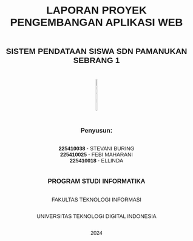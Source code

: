 

<div style="display: flex; flex-direction: column; align-items: center; justify-content: center; text-align: center; min-height: 100vh; font-family: Arial, sans-serif;">

<h1>LAPORAN PROYEK PENGEMBANGAN APLIKASI WEB</h1>

<h2>SISTEM PENDATAAN SISWA SDN PAMANUKAN SEBRANG 1</h2>

<div style="display: flex; justify-content: center; margin: 20px;">
   <img src="https://github.com/user-attachments/assets/caeede39-4853-46c8-80a8-f0a0d01aaa1c" alt="UTDI" style="width: 30%;">
</div>

<h3>Penyusun:</h3>
<ul style="list-style: none; padding: 0;">
    <li><strong>225410038</strong> - STEVANI BURING</li>
    <li><strong>225410025</strong> - FEBI MAHARANI</li>
    <li><strong>225410018</strong> - ELLINDA</li>
</ul>

<h3>PROGRAM STUDI INFORMATIKA</h3>
<p>FAKULTAS TEKNOLOGI INFORMASI</p>
<p>UNIVERSITAS TEKNOLOGI DIGITAL INDONESIA</p>
<p>2024</p>

</div>


## 1. Pendahuluan

### a. Latar Belakang
Kemajuan teknologi informasi yang semakin pesat membawa banyak manfaat dalam berbagai bidang, termasuk dunia pendidikan. Namun, SDN Pamanukan Sebrang 1 masih menghadapi kendala dalam proses pendataan siswa yang dilakukan secara manual. Hal ini menyebabkan:

- Pengelolaan informasi yang lambat.
- Kesulitan dalam membuat laporan atau mengolah data dengan cepat.
- Sulitnya mendapatkan informasi sekolah secara online.

Untuk mengatasi masalah ini, diperlukan sistem informasi berbasis web yang dapat:

- Memudahkan pengelolaan data siswa secara terstruktur.
- Menyediakan akses informasi real-time.
- Meningkatkan efisiensi administrasi sekolah.

### b. Tujuan
Tujuan dari pengembangan sistem ini adalah:
1. **Kemudahan pendataan:** Menyederhanakan pengelolaan data siswa.
2. **Efisiensi informasi:** Memudahkan penyimpanan dan akses informasi siswa.
3. **Meningkatkan administrasi:** Mendukung efisiensi melalui pengelolaan data yang terintegrasi.
4. **Perancangan sistem terarah:** Mengembangkan sistem sesuai kebutuhan pengguna.

### c. Batasan Masalah
#### Ruang Lingkup yang Dikembangkan:
1. **Manajemen Data Siswa:**
   - Menambah, mengedit, dan menghapus data siswa.
   - Mempermudah pencarian data siswa.
2. **Manajemen Informasi Sekolah:**
   - Menampilkan profil sekolah, visi, misi, dan informasi lainnya.
   - Menyediakan dokumentasi kegiatan sekolah.
   - Memberikan akses ke informasi kontak sekolah.
3. **Tampilan Responsif:**
   - Diakses melalui komputer dan ponsel.
4. **Keamanan dan Backup Data:**
   - Login aman untuk admin.
   - Backup data otomatis.

#### Ruang Lingkup yang Tidak Dikembangkan:
1. Sistem Keuangan.
2. Manajemen Akademik (nilai, jadwal, laporan belajar).
3. Integrasi dengan Sistem Eksternal.
4. Aplikasi Mobile Khusus.

---

## 2. Perancangan Sistem

### a. Rancangan Awal
#### 1) Rancangan Database
Struktur tabel dirancang untuk mengelola data siswa, guru, rombel, dan pengguna:

**Tabel Siswa:**
- NIS: Integer [Primary Key]
- Nsiswa: Varchar
- Sjekel: Varchar
- Tingkat: Varchar
- Id_rombel: Integer
- Id_guru: Integer

**Tabel Pengguna:**
- Id: Integer [Primary Key]
- Username: Varchar
- Password: Varchar
- Akses: Varchar

**Tabel Rombel:**
- Id_rombel: Integer [Primary Key]
- Nama_rombel: Varchar
- Tingkat: Varchar

**Tabel Guru:**
- Id_guru: Integer [Primary Key]
- Nama_guru: Varchar
- Gjekel: Varchar
- Status: Varchar


<div style="display: flex; flex-wrap: wrap; gap: 10px;">
      <img src ="https://github.com/user-attachments/assets/3f47607c-1db1-49f6-b614-01ab8b0ab7e2"  alt="UTDI" style="width: 50%;" )
</div>

#### 2) Data Flow Diagram (DFD) Level 0
<div style="display: flex; flex-wrap: wrap; gap: 10px;">
      <img src ="https://github.com/user-attachments/assets/37cdee81-892d-4c8b-a49c-7907ff04cfcf" alt="DFD" style="width: 50%;" )
</div>


### b. Realisasi
#### 1. Diagram Relasi Antar Tabel dan Struktur Tabel
<div style="display: flex; flex-wrap: wrap; gap: 10px;">
      <img src ="https://github.com/user-attachments/assets/09f7163c-f445-4451-9710-349fe1d6eee2" alt="DFD" style="width: 50%;" )
</div>


#### 2. Data Flow Diagram (DFD) Level 1
<div style="display: flex; flex-wrap: wrap; gap: 10px;">
      <img src ="https://github.com/user-attachments/assets/6dcb1850-f58a-4d1b-afa3-e2aa47c3445c" alt="DFD" style="width: 50%;" )
</div>



### 3. Teknologi
Sistem ini dikembangkan menggunakan **CodeIgniter** yang:
- Bersifat ringan, sederhana, dan cepat.
- Menggunakan pola desain Model-View-Controller (MVC).

---

## 3. Implementasi

### a. Model
https://github.com/ellindaa/praktikum-pemrograman-berbasis-mobile/blob/main/Percobaan/model

### b. View
https://github.com/ellindaa/praktikum-pemrograman-berbasis-mobile/blob/main/Percobaan/view

### c. Controller
https://github.com/ellindaa/praktikum-pemrograman-berbasis-mobile/blob/main/Percobaan/controller

---

## 4. Tampilan/Output

### 1) Tampilan untuk Guest/Tamu
- **Home**
  <div style="display: flex; flex-wrap: wrap; gap: 10px;">
      <img src ="https://github.com/user-attachments/assets/f6f55bb9-c52e-43b5-b019-6672740c3065" alt="DFD" style="width: 50%;" )
   </div>

- **Profile**
   <div style="display: flex; flex-wrap: wrap; gap: 10px;">
       <img src ="https://github.com/user-attachments/assets/36a80f61-1d31-4bbe-9f4d-5c3765726f4e" alt="Profile" style="width: 50%;" )
   </div>
   
- **Login**
   <div style="display: flex; flex-wrap: wrap; gap: 10px;">
         <img src ="https://github.com/user-attachments/assets/cbacc7c8-725a-4149-962c-c857a222ac71" alt="Login" style="width: 50%;" )
   </div>

### 2) Tampilan untuk Admin
#### **Siswa**: Tampil, Tambah, Edit, Hapus.
<div style="display: flex; flex-wrap: wrap; gap: 10px;">
  <img src="https://github.com/user-attachments/assets/880bb127-9f97-4c12-bebf-fa9537be553d" alt="Siswa Tampil" style="width: 24%;">
  <img src="https://github.com/user-attachments/assets/fe239be4-4a98-4874-8cee-84b04cca6334" alt="Siswa Tambah" style="width: 24%;">
  <img src="https://github.com/user-attachments/assets/512521d1-0ec1-4a21-92a1-6405644bc401" alt="Siswa Edit" style="width: 24%;">
  <img src="https://github.com/user-attachments/assets/de724c57-970c-4cb3-9e41-f98310e7bd02" alt="Siswa Hapus" style="width: 24%;">
</div>

#### **Guru**: Tampil, Tambah, Edit, Hapus.
<div style="display: flex; flex-wrap: wrap; gap: 10px;">
  <img src="https://github.com/user-attachments/assets/fbff3055-236f-4bd2-a247-5218fda18f4a" alt="Guru Tampil" style="width: 24%;">
  <img src="https://github.com/user-attachments/assets/281a1d60-1fea-4335-87ec-98ba7c15770c" alt="Guru Tambah" style="width: 24%;">
  <img src="https://github.com/user-attachments/assets/eafe9625-580a-4ed0-95ba-b46122ac9334" alt="Guru Edit" style="width: 24%;">
  <img src="https://github.com/user-attachments/assets/f1a31d2a-c1e0-4457-aace-1609a1d7883f" alt="Guru Hapus" style="width: 24%;">
</div>

#### **Rombel**: Tampil, Edit, Hapus.
<div style="display: flex; flex-wrap: wrap; gap: 10px;">
  <img src="https://github.com/user-attachments/assets/8d6b488c-f6a7-4c98-9cc5-971407728e57" alt="Rombel Tampil" style="width: 24%;">
  <img src="https://github.com/user-attachments/assets/957db759-7a15-465b-9d35-be6c0e3939ad" alt="Rombel Tambah" style="width: 24%;">
   <img src="https://github.com/user-attachments/assets/a907811d-6a31-4e6d-aca3-3ff3a50aa2a3" alt="Rombel Edit" style="width: 24%;"/>
  <img src="https://github.com/user-attachments/assets/d8515ebb-867e-4a0c-ba6c-3530e121957f" alt="Rombel Hapus" style="width: 24%;">
</div>

---

## 5. Langkah-Langkah Menjalankan Aplikasi

1. **Mengakses Halaman Aplikasi**: Buka URL melalui browser.
2. **Tampilan Awal**: Halaman `home` sebagai tampilan awal.
3. **Menu Guest**: Akses menu `home` dan `profile`.
4. **Menu Login**: Masuk untuk pengguna terdaftar.
5. **Menu Admin**: Tambah, edit, atau hapus data melalui menu lengkap.
6. **Menu Logout**: Keluar dari akun dan kembali ke halaman login.

---

## 6. Kesimpulan dan Saran

### a. Kesimpulan
Sistem ini dirancang untuk mengatasi kendala pendataan siswa di SDN Pamanukan Sebrang 1. Fitur utama seperti:
- Manajemen data siswa.
- Informasi sekolah.
- Tampilan responsif.
- Keamanan dan backup data.

Dengan sistem ini, sekolah dapat meningkatkan kualitas layanan administrasi di era digital.

### b. Saran
1. Pemeliharaan dan pembaruan sistem secara berkala.
2. Peningkatan desain antarmuka (UI/UX).
3. Optimasi kinerja sistem.
4. Pengujian dan evaluasi berkala.
5. Peningkatan keamanan data.

### Link PDF
https://github.com/FebiMaharani/Proyek-Pengembangan-APK-Web/blob/main/Laporan%20PPAW%20Robusta.pdf


